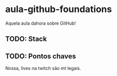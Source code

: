 # aula-github-foundations

Aquela aula dahora sobre GitHub!


## TODO: Stack

## TODO: Pontos chaves

Nossa, lives na twitch são mt legais.
